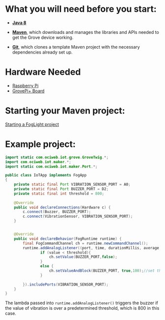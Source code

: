 # What you will need before you start:
- [**Java 8**](https://docs.oracle.com/javase/8/docs/technotes/guides/install/install_overview.html) 

- [**Maven**](https://maven.apache.org/install.html), which downloads and manages the libraries and APIs needed to get the Grove device working.

- [**Git**](https://git-scm.com/), which clones a template Maven project with the necessary dependencies already set up.
# Hardware Needed
- [Raspberry Pi](https://www.raspberrypi.org/)
- [GrovePi+ Board](https://www.dexterindustries.com/shop/grovepi-board/)

# Starting your Maven project: 
[Starting a FogLight project](https://github.com/oci-pronghorn/FogLighter/blob/master/README.md)

# Example project:
```java
import static com.ociweb.iot.grove.GroveTwig.*;
import com.ociweb.iot.maker.*;
import static com.ociweb.iot.maker.Port.*;

public class IoTApp implements FogApp
{
	private static final Port VIBRATION_SENSOR_PORT = A0;
	private static final Port BUZZER_PORT = D2;
	private static final int threshold = 800;
	
	@Override
	public void declareConnections(Hardware c) {
		c.connect(Buzzer, BUZZER_PORT);
		c.connect(VibrationSensor, VIBRATION_SENSOR_PORT);
	}


	@Override
	public void declareBehavior(FogRuntime runtime) {
		final FogCommandChannel ch = runtime.newCommandChannel();
		runtime.addAnalogListener((port, time, durationMillis, average, value)->{
				if (value < threshold){
					ch.setValue(BUZZER_PORT,false);
				}
				else {
					ch.setValueAndBlock(BUZZER_PORT, true,100);//set the buzzer_port high for at least 100ms
				}		
			
		}).includePorts(VIBRATION_SENSOR_PORT);
	}
}
```
The lambda passed into ```runtime.addAnalogListener()``` triggers the buzzer if the value of vibration is over a predetermined threshold, which is 800 in this case. 
